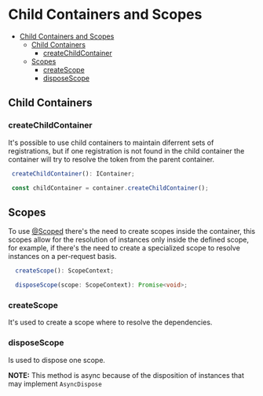# Child Containers and Scopes

- [Child Containers and Scopes](#child-containers-and-scopes)
  - [Child Containers](#child-containers)
    - [createChildContainer](#createchildcontainer)
  - [Scopes](#scopes)
    - [createScope](#createscope)
    - [disposeScope](#disposescope)

## Child Containers

### createChildContainer

It's possible to use child containers to maintain diferrent sets of registrations, but if one registration is not found in the child container the container will try to resolve the token from the parent container.

```typescript
 createChildContainer(): IContainer;

 const childContainer = container.createChildContainer();
```

## Scopes

To use [@Scoped](02-decorators.md##scoped) there's the need to create scopes inside the container, this scopes allow for the resolution of instances only inside the defined scope, for example, if there's the need to create a specialized scope to resolve instances on a per-request basis.

```typescript
  createScope(): ScopeContext;

  disposeScope(scope: ScopeContext): Promise<void>;
```

### createScope

It's used to create a scope where to resolve the dependencies.

### disposeScope

Is used to dispose one scope.

**NOTE:** This method is async because of the disposition of instances that may implement `AsyncDispose`

